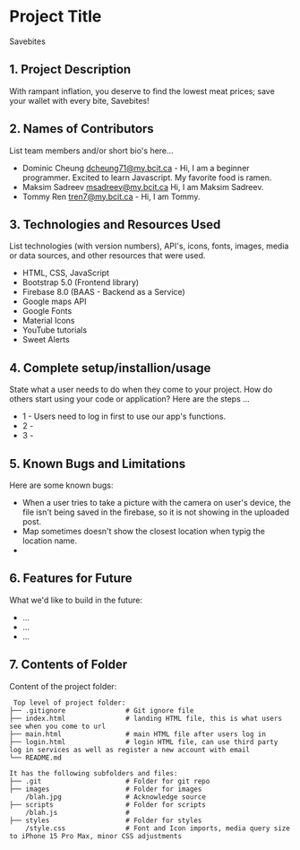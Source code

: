 # Project Title
Savebites
## 1. Project Description
With rampant inflation, you deserve to find the lowest meat prices; save your wallet with every bite, Savebites!

## 2. Names of Contributors
List team members and/or short bio's here...
* Dominic Cheung dcheung71@my.bcit.ca - Hi, I am a beginner programmer. Excited to learn Javascript. My favorite food is ramen.
* Maksim Sadreev msadreev@my.bcit.ca  Hi, I am Maksim Sadreev. 
* Tommy Ren tren7@my.bcit.ca - Hi, I am Tommy. 
	
## 3. Technologies and Resources Used
List technologies (with version numbers), API's, icons, fonts, images, media or data sources, and other resources that were used.
* HTML, CSS, JavaScript
* Bootstrap 5.0 (Frontend library)
* Firebase 8.0 (BAAS - Backend as a Service)
* Google maps API
* Google Fonts
* Material Icons
* YouTube tutorials
* Sweet Alerts


## 4. Complete setup/installion/usage
State what a user needs to do when they come to your project.  How do others start using your code or application?
Here are the steps ...
* 1 - Users need to log in first to use our app's functions. 
* 2 - 
* 3 - 

## 5. Known Bugs and Limitations
Here are some known bugs:
* When a user tries to take a picture with the camera on user's device, the file isn't being saved in the firebase, so it is not showing in the uploaded post.
* Map sometimes doesn't show the closest location when typig the location name.
* 

## 6. Features for Future
What we'd like to build in the future:
* ...
* ...
* ...
	
## 7. Contents of Folder
Content of the project folder:

```
 Top level of project folder: 
├── .gitignore               # Git ignore file
├── index.html               # landing HTML file, this is what users see when you come to url
├── main.html                # main HTML file after users log in
├── login.html               # login HTML file, can use third party log in services as well as register a new account with email
└── README.md

It has the following subfolders and files:
├── .git                     # Folder for git repo
├── images                   # Folder for images
    /blah.jpg                # Acknowledge source
├── scripts                  # Folder for scripts
    /blah.js                 # 
├── styles                   # Folder for styles
    /style.css               # Font and Icon imports, media query size to iPhone 15 Pro Max, minor CSS adjustments 



```


